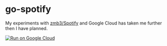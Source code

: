 # go-spotify

My experiments with [zmb3/Spotify](https://github.com/zmb3/spotify) and Google Cloud has taken me further then I have planned.

[![Run on Google Cloud](https://deploy.cloud.run/button.svg)](https://deploy.cloud.run)
